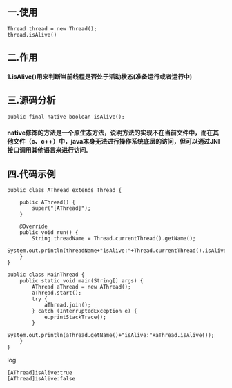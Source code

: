 ## 一.使用
````
Thread thread = new Thread();
thread.isAlive()
````
## 二.作用
#### 1.isAlive()用来判断当前线程是否处于活动状态(准备运行或者运行中)

## 三.源码分析
````
public final native boolean isAlive();
````
#### native修饰的方法是一个原生态方法，说明方法的实现不在当前文件中，而在其他文件（c、c++）中，java本身无法进行操作系统底层的访问，但可以通过JNI接口调用其他语言来进行访问。
## 四.代码示例
````
public class AThread extends Thread {

    public AThread() {
        super("[AThread]");
    }

    @Override
    public void run() {
        String threadName = Thread.currentThread().getName();
        System.out.println(threadName+"isAlive:"+Thread.currentThread().isAlive());
    }
}
````
````
public class MainThread {
    public static void main(String[] args) {
        AThread aThread = new AThread();
        aThread.start();
        try {
            aThread.join();
        } catch (InterruptedException e) {
            e.printStackTrace();
        }
        System.out.println(aThread.getName()+"isAlive:"+aThread.isAlive());
    }
}
````

log
````
[AThread]isAlive:true
[AThread]isAlive:false
````
